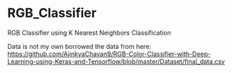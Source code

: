 # RGB_Classifier

RGB Classifier using K Nearest Neighbors Classification 

Data is not my own borrowed the data from here:
https://github.com/AjinkyaChavan9/RGB-Color-Classifier-with-Deep-Learning-using-Keras-and-Tensorflow/blob/master/Dataset/final_data.csv
